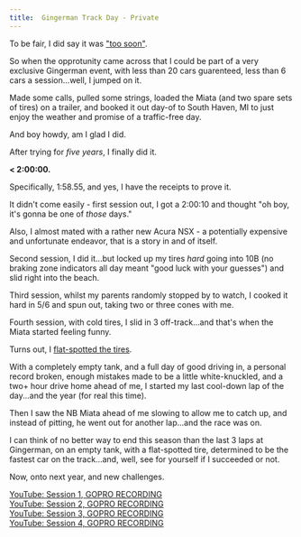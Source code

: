 ```yaml
---
title:  Gingerman Track Day - Private
---
```


To be fair, I did say it was ["too soon"](/posts/2020/10/grattan).  

So when the opprotunity came across that I could be part of a very exclusive Gingerman event, with less than 20 cars guarenteed, less than 6 cars a session...well, I jumped on it. 

Made some calls, pulled some strings, loaded the Miata (and two spare sets of tires) on a trailer, and booked it out day-of to South Haven, MI to just enjoy the weather and promise of a traffic-free day.

And boy howdy, am I glad I did.

After trying for *five years*, I finally did it.

**< 2:00:00.**  

Specifically, 1:58.55, and yes, I have the receipts to prove it.

It didn't come easily - first session out, I got a 2:00:10 and thought "oh boy, it's gonna be one of _those_ days."

Also, I almost mated with a rather new Acura NSX - a potentially expensive and unfortunate endeavor, that is a story in and of itself.

Second session, I did it...but locked up my tires _hard_ going into 10B (no braking zone indicators all day meant "good luck with your guesses") and slid right into the beach.

Third session, whilst my parents randomly stopped by to watch, I cooked it hard in 5/6 and spun out, taking two or three cones with me.

Fourth session, with cold tires, I slid in 3 off-track...and that's when the Miata started feeling funny. 

Turns out, I [flat-spotted the tires](https://i.imgur.com/ZHWa5BI.jpg).

With a completely empty tank, and a full day of good driving in, a personal record broken, enough mistakes made to be a little white-knuckled, and a two+ hour drive home ahead of me, I started my last cool-down lap of the day...and the year (for real this time).  

Then I saw the NB Miata ahead of me slowing to allow me to catch up, and instead of pitting, he went out for another lap...and the race was on.

I can think of no better way to end this season than the last 3 laps at Gingerman, on an empty tank, with a flat-spotted tire, determined to be the fastest car on the track...and, well, see for yourself if I succeeded or not.

Now, onto next year, and new challenges.

<a href="https://www.youtube.com/watch?v=v1gcNukZy34" class="fas fa-sd-card fab-override fab-post-override"></a><a href="https://www.youtube.com/watch?v=v1gcNukZy34"> YouTube: Session 1, GOPRO RECORDING</a>  
<a href="https://www.youtube.com/watch?v=KeiSQwozgCk" class="fas fa-sd-card fab-override fab-post-override"></a><a href="https://www.youtube.com/watch?v=KeiSQwozgCk"> YouTube: Session 2, GOPRO RECORDING</a>  
<a href="https://www.youtube.com/watch?v=TqQuxHfN5IU" class="fas fa-sd-card fab-override fab-post-override"></a><a href="https://www.youtube.com/watch?v=TqQuxHfN5IU"> YouTube: Session 3, GOPRO RECORDING</a>  
<a href="https://www.youtube.com/watch?v=ccPDsrocJqM" class="fas fa-sd-card fab-override fab-post-override"></a><a href="https://www.youtube.com/watch?v=ccPDsrocJqM"> YouTube: Session 4, GOPRO RECORDING</a>  
